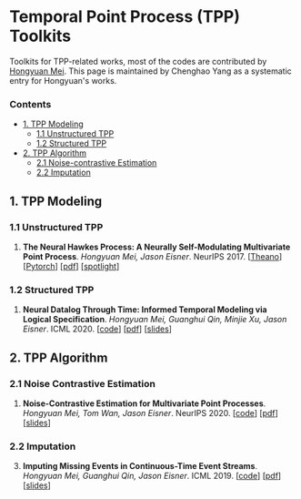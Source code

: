 # Temporal Point Process (TPP) Toolkits
Toolkits for TPP-related works, most of the codes are contributed by [Hongyuan Mei](https://www.cs.jhu.edu/~hmei/). This page is maintained by Chenghao Yang as a systematic entry for Hongyuan's works.

### Contents
* [1. TPP Modeling](#1-tpp-modeling)
  * [1.1 Unstructured TPP](#11-unstructured-tpp)
  * [1.2 Structured TPP](#12-structured-tpp)
* [2. TPP Algorithm](#2-tpp-algorithm)
  * [2.1 Noise-contrastive Estimation](#21-noise-contrastive-estimation)
  * [2.2 Imputation](#22-imputation)

## 1. TPP Modeling

### 1.1 Unstructured TPP
1. **The Neural Hawkes Process: A Neurally Self-Modulating Multivariate Point Process**. *Hongyuan Mei, Jason Eisner*. NeurIPS 2017. [[Theano](https://github.com/HMEIatJHU/neurawkes)] [[Pytorch](https://github.com/HMEIatJHU/neural-hawkes-particle-smoothing)] [[pdf](https://arxiv.org/pdf/1612.09328.pdf)] [[spotlight](https://www.cs.jhu.edu/~hmei/papers/mei+eisner.nips17.video.html)]

### 1.2 Structured TPP
1. **Neural Datalog Through Time: Informed Temporal Modeling via Logical Specification**. *Hongyuan Mei, Guanghui Qin, Minjie Xu, Jason Eisner*. ICML 2020. [[code](https://github.com/HMEIatJHU/neural-datalog-through-time)] [[pdf](https://arxiv.org/pdf/2006.16723.pdf)] [[slides](https://www.cs.jhu.edu/~hmei/papers/mei+qin+xu+eisner.icml20.talk.pdf)]

## 2. TPP Algorithm

### 2.1 Noise Contrastive Estimation
1. **Noise-Contrastive Estimation for Multivariate Point Processes**. *Hongyuan Mei, Tom Wan, Jason Eisner*. NeurIPS 2020. [[code](https://github.com/HMEIatJHU/nce-mpp)] [[pdf](https://arxiv.org/pdf/2011.00717.pdf)]  [[slides](https://www.cs.jhu.edu/~hmei/papers/mei+wan+eisner.neurips20.talk.pdf)]

### 2.2 Imputation
3. **Imputing Missing Events in Continuous-Time Event Streams**. *Hongyuan Mei, Guanghui Qin, Jason Eisner*. ICML 2019. [[code](https://github.com/HMEIatJHU/neurawkes)] [[pdf](https://arxiv.org/pdf/1905.05570.pdf)] [[slides](https://www.cs.jhu.edu/~hmei/papers/mei+qin+eisner.icml19.talk.pdf)]
